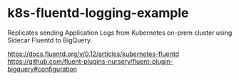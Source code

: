 # k8s-fluentd-logging-example

Replicates sending Application Logs from Kubernetes on-prem cluster using Sidecar Fluentd to BigQuery.

https://docs.fluentd.org/v/0.12/articles/kubernetes-fluentd
https://github.com/fluent-plugins-nursery/fluent-plugin-bigquery#configuration
